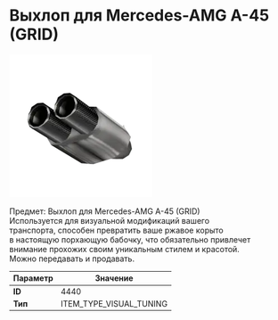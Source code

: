# Выхлоп для Mercedes-AMG A-45 (GRID)

![Item Image](../img/4440.webp?raw=true)

Предмет: Выхлоп для Mercedes-AMG A-45 (GRID)<br>Используется для визуальной модификаций вашего<br>транспорта, способен превратить ваше ржавое корыто<br>в настоящую порхающую бабочку, что обязательно привлечет<br>внимание прохожих своим уникальным стилем и красотой.<br>Можно передавать и продавать.


| Параметр | Значение |
|----------|----------|
| **ID** | 4440 |
| **Тип** | ITEM_TYPE_VISUAL_TUNING |

